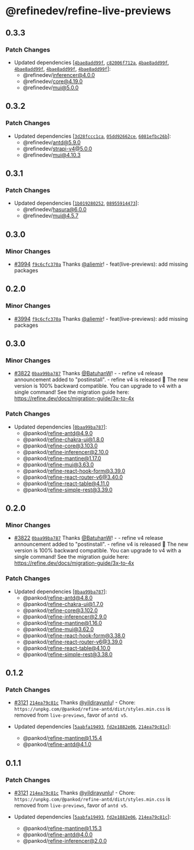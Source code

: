 # @refinedev/refine-live-previews

## 0.3.3

### Patch Changes

-   Updated dependencies [[`4bae8add99f`](https://github.com/refinedev/refine/commit/4bae8add99fa4717fb205263a5550cc0fcfe30c0), [`c82006f712a`](https://github.com/refinedev/refine/commit/c82006f712a875b1af308fec66e4e1187cdd9c0c), [`4bae8add99f`](https://github.com/refinedev/refine/commit/4bae8add99fa4717fb205263a5550cc0fcfe30c0), [`4bae8add99f`](https://github.com/refinedev/refine/commit/4bae8add99fa4717fb205263a5550cc0fcfe30c0), [`4bae8add99f`](https://github.com/refinedev/refine/commit/4bae8add99fa4717fb205263a5550cc0fcfe30c0), [`4bae8add99f`](https://github.com/refinedev/refine/commit/4bae8add99fa4717fb205263a5550cc0fcfe30c0)]:
    -   @refinedev/inferencer@4.0.0
    -   @refinedev/core@4.19.0
    -   @refinedev/mui@5.0.0

## 0.3.2

### Patch Changes

-   Updated dependencies [[`3d28fccc1ca`](https://github.com/refinedev/refine/commit/3d28fccc1ca14cdf316d518935cb6c17500c62a4), [`05dd92662ce`](https://github.com/refinedev/refine/commit/05dd92662ce1016dced9fecd326f4c147e3d036a), [`6081efbc26b`](https://github.com/refinedev/refine/commit/6081efbc26bad28629d5513d6e7a30c96b0dd080)]:
    -   @refinedev/antd@5.9.0
    -   @refinedev/strapi-v4@5.0.0
    -   @refinedev/mui@4.10.3

## 0.3.1

### Patch Changes

-   Updated dependencies [[`1b019280252`](https://github.com/refinedev/refine/commit/1b019280252140c251bf464426b0b072acd310fe), [`08955914473`](https://github.com/refinedev/refine/commit/08955914473737b08772c919d8108e053d546341)]:
    -   @refinedev/hasura@6.0.0
    -   @refinedev/mui@4.5.7

## 0.3.0

### Minor Changes

-   [#3994](https://github.com/refinedev/refine/pull/3994) [`f9c6cfc370a`](https://github.com/refinedev/refine/commit/f9c6cfc370a55aed80eff5271991aaf95fe90c2d) Thanks [@aliemir](https://github.com/aliemir)! - feat(live-previews): add missing packages

## 0.2.0

### Minor Changes

-   [#3994](https://github.com/refinedev/refine/pull/3994) [`f9c6cfc370a`](https://github.com/refinedev/refine/commit/f9c6cfc370a55aed80eff5271991aaf95fe90c2d) Thanks [@aliemir](https://github.com/aliemir)! - feat(live-previews): add missing packages

## 0.3.0

### Minor Changes

-   [#3822](https://github.com/refinedev/refine/pull/3822) [`0baa99ba787`](https://github.com/refinedev/refine/commit/0baa99ba7874394d9d28d0a7b29c082c604258fb) Thanks [@BatuhanW](https://github.com/BatuhanW)! - - refine v4 release announcement added to "postinstall". - refine v4 is released 🎉 The new version is 100% backward compatible. You can upgrade to v4 with a single command! See the migration guide here: https://refine.dev/docs/migration-guide/3x-to-4x

### Patch Changes

-   Updated dependencies [[`0baa99ba787`](https://github.com/refinedev/refine/commit/0baa99ba7874394d9d28d0a7b29c082c604258fb)]:
    -   @pankod/refine-antd@4.9.0
    -   @pankod/refine-chakra-ui@1.8.0
    -   @pankod/refine-core@3.103.0
    -   @pankod/refine-inferencer@2.10.0
    -   @pankod/refine-mantine@1.17.0
    -   @pankod/refine-mui@3.63.0
    -   @pankod/refine-react-hook-form@3.39.0
    -   @pankod/refine-react-router-v6@3.40.0
    -   @pankod/refine-react-table@4.11.0
    -   @pankod/refine-simple-rest@3.39.0

## 0.2.0

### Minor Changes

-   [#3822](https://github.com/refinedev/refine/pull/3822) [`0baa99ba787`](https://github.com/refinedev/refine/commit/0baa99ba7874394d9d28d0a7b29c082c604258fb) Thanks [@BatuhanW](https://github.com/BatuhanW)! - - refine v4 release announcement added to "postinstall". - refine v4 is released 🎉 The new version is 100% backward compatible. You can upgrade to v4 with a single command! See the migration guide here: https://refine.dev/docs/migration-guide/3x-to-4x

### Patch Changes

-   Updated dependencies [[`0baa99ba787`](https://github.com/refinedev/refine/commit/0baa99ba7874394d9d28d0a7b29c082c604258fb)]:
    -   @pankod/refine-antd@4.8.0
    -   @pankod/refine-chakra-ui@1.7.0
    -   @pankod/refine-core@3.102.0
    -   @pankod/refine-inferencer@2.9.0
    -   @pankod/refine-mantine@1.16.0
    -   @pankod/refine-mui@3.62.0
    -   @pankod/refine-react-hook-form@3.38.0
    -   @pankod/refine-react-router-v6@3.39.0
    -   @pankod/refine-react-table@4.10.0
    -   @pankod/refine-simple-rest@3.38.0

## 0.1.2

### Patch Changes

-   [#3121](https://github.com/refinedev/refine/pull/3121) [`214ea79c81c`](https://github.com/refinedev/refine/commit/214ea79c81c2f21573f999083612d30256be76a9) Thanks [@yildirayunlu](https://github.com/yildirayunlu)! - Chore: `https://unpkg.com/@pankod/refine-antd/dist/styles.min.css` is removed from `live-previews`, favor of `antd v5`.

-   Updated dependencies [[`5aabfa19493`](https://github.com/refinedev/refine/commit/5aabfa1949374850f0f352acf842fafb01adcdcb), [`fd2e1882e06`](https://github.com/refinedev/refine/commit/fd2e1882e060135674f53350f2fe1d22347543d7), [`214ea79c81c`](https://github.com/refinedev/refine/commit/214ea79c81c2f21573f999083612d30256be76a9)]:
    -   @pankod/refine-mantine@1.15.4
    -   @pankod/refine-antd@4.1.0

## 0.1.1

### Patch Changes

-   [#3121](https://github.com/refinedev/refine/pull/3121) [`214ea79c81c`](https://github.com/refinedev/refine/commit/214ea79c81c2f21573f999083612d30256be76a9) Thanks [@yildirayunlu](https://github.com/yildirayunlu)! - Chore: `https://unpkg.com/@pankod/refine-antd/dist/styles.min.css` is removed from `live-previews`, favor of `antd v5`.

-   Updated dependencies [[`5aabfa19493`](https://github.com/refinedev/refine/commit/5aabfa1949374850f0f352acf842fafb01adcdcb), [`fd2e1882e06`](https://github.com/refinedev/refine/commit/fd2e1882e060135674f53350f2fe1d22347543d7), [`214ea79c81c`](https://github.com/refinedev/refine/commit/214ea79c81c2f21573f999083612d30256be76a9)]:
    -   @pankod/refine-mantine@1.15.3
    -   @pankod/refine-antd@4.0.0
    -   @pankod/refine-inferencer@2.0.0

